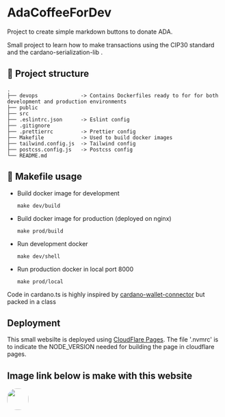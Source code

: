 # AdaCoffeeForDev

Project to create simple markdown buttons to donate ADA. 

Small project to learn how to make transactions using the CIP30 standard and the cardano-serialization-lib .  


## 🧐 Project structure
    .
    ├── devops              -> Contains Dockerfiles ready to for for both development and production environments
    ├── public
    ├── src
    ├── .eslintrc.json      -> Eslint config
    ├── .gitignore
    ├── .prettierrc         -> Prettier config
    ├── Makefile            -> Used to build docker images
    ├── tailwind.config.js  -> Tailwind config
    ├── postcss.config.js   -> Postcss config
    └── README.md

## 🚀 Makefile usage


* Build docker image for development
    ```
    make dev/build
    ```
* Build docker image for production (deployed on nginx)
    ```
    make prod/build
    ```
* Run development docker
    ```
    make dev/shell
    ```
* Run production docker in local port 8000 
    ```
    make prod/local
    ```

Code in cardano.ts is highly inspired by [cardano-wallet-connector](https://github.com/dynamicstrategies/cardano-wallet-connector) but packed in a class

## Deployment
This small websilte is deployed using [CloudFlare Pages](https://pages.cloudflare.com/). 
The file '.nvmrc' is to indicate the NODE_VERSION needed for building the page in cloudflare pages.

## **Image link below is make with this website**

[<img src="https://adacoffeefordev.dpulpeiro.xyz/cardano.png" style='height: 50px;border-radius: 22px;'>](https://adacoffeefordev.dpulpeiro.xyz/donate/?markdown=%23%23%20AdaCoffeeForDev%0A%0AProject%20to%20create%20simple%20markdown%20buttons%20to%20donate%20ADA.%20%0A%0ASmall%20project%20to%20learn%20how%20to%20make%20transactions%20using%20the%20CIP30%20standard%20and%20the%20cardano-serialization-lib%20.%20%20%0A%0A%0A**My%20links%3A**%0A%3E%3E%20%3Cimg%20class%3D%22inline%22%20src%3D%22%2Fsocial%2Flinkedin.png%22%2F%3E%20%20%5BLinkedin%5D(https%3A%2F%2Fwww.linkedin.com%2Fin%2Fdaniel-garc%25C3%25ADa-pulpeiro%2F)%0A%0A%3E%3E%20%3Cimg%20class%3D%22inline%22%20src%3D%22%2Fsocial%2Fgithub.png%22%2F%3E%20%5BGithub%5D(https%3A%2F%2Fgithub.com%2Fdpulpeiro)%20%0A%0A%0A&address=addr1qy26q49m00lf4gz029s0pql66nrra25e4u67lvxtsex09rky0wtucnjzhuzfgw307hyc5dj6g6hhjsdjnn48rflrlw7quflrg9)
